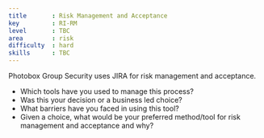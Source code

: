 ```yaml
---
title       : Risk Management and Acceptance
key         : RI-RM
level       : TBC
area        : risk
difficulty  : hard
skills      : TBC
---
```


Photobox Group Security uses JIRA for risk management and acceptance.

- Which tools have you used to manage this process?
 - Was this your decision or a business led choice?
- What barriers have you faced in using this tool?
- Given a choice, what would be your preferred method/tool for risk management and acceptance and why?